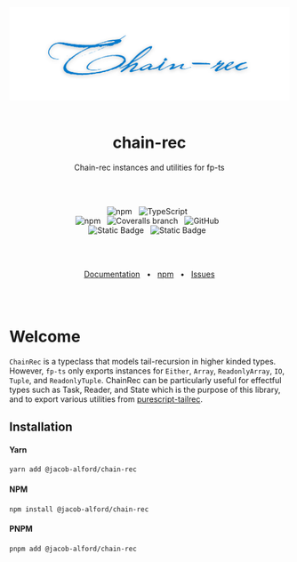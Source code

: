 <br>
<div align="center">
  <picture>
    <source media="(prefers-color-scheme: light)" srcset="https://raw.githubusercontent.com/jacob-alford/chain-rec/main/assets/chainrec-black.png">
    <source media="(prefers-color-scheme: dark)" srcset="https://raw.githubusercontent.com/jacob-alford/chain-rec/main/assets/chainrec-white.png">
    <img alt="schemata-ts" src="https://raw.githubusercontent.com/jacob-alford/chain-rec/main/assets/chainrec-blue.png">
  </picture>
</div>
<br>
<h1 align="center">
  chain-rec
</h1>

<p align="center">
Chain-rec instances and utilities for fp-ts
</p>

<br><br>

<div align="center">

<img alt="npm" src="https://img.shields.io/npm/v/@jacob-alford/chain-rec?style=for-the-badge&logo=npm">
&nbsp;
<img alt="TypeScript" src="https://img.shields.io/badge/TypeScript-4.5%2B-blue?style=for-the-badge&logo=TypeScript">
&nbsp;

</div>
<div align="center">

<img alt="npm" src="https://img.shields.io/npm/dt/@jacob-alford/chain-rec?style=for-the-badge">
&nbsp;
<img alt="Coveralls branch" src="https://img.shields.io/coverallsCoverage/github/jacob-alford/chain-rec?style=for-the-badge">
&nbsp;
<img alt="GitHub" src="https://img.shields.io/github/license/jacob-alford/chain-rec?style=for-the-badge">
&nbsp;

</div>
<div align="center">

<img alt="Static Badge" src="https://img.shields.io/badge/ESM-Supported-success?style=for-the-badge&logo=JavaScript">
&nbsp;
<img alt="Static Badge" src="https://img.shields.io/badge/CJS-supported-success?style=for-the-badge&logo=Node.JS">
&nbsp;

</div>

<br><br>

<div align="center">
  <a href="https://jacob-alford.github.io/chain-rec/">Documentation</a>
  <span>&nbsp;&nbsp;•&nbsp;&nbsp;</span>
  <a href="https://www.npmjs.com/package/@jacob-alford/chain-rec">npm</a>
  <span>&nbsp;&nbsp;•&nbsp;&nbsp;</span>
  <a href="https://github.com/jacob-alford/chain-rec/issues/new">Issues</a>
  <br />
</div>

<br><br>

# Welcome

`ChainRec` is a typeclass that models tail-recursion in higher kinded types. However, `fp-ts` only exports instances for `Either`, `Array`, `ReadonlyArray`, `IO`, `Tuple`, and `ReadonlyTuple`. ChainRec can be particularly useful for effectful types such as Task, Reader, and State which is the purpose of this library, and to export various utilities from [purescript-tailrec](https://pursuit.purescript.org/packages/purescript-tailrec/6.1.0).

## Installation

#### Yarn

```console
yarn add @jacob-alford/chain-rec
```

#### NPM

```console
npm install @jacob-alford/chain-rec
```

#### PNPM

```console
pnpm add @jacob-alford/chain-rec
```
